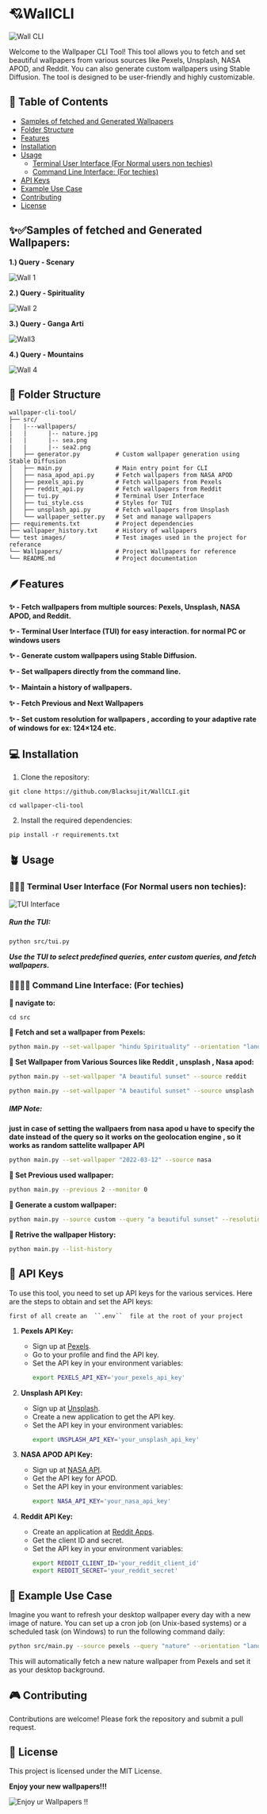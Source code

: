# 💘WallCLI

![Wall CLI](testimages/webgl_02.gif)

Welcome to the Wallpaper CLI Tool! This tool allows you to fetch and set beautiful wallpapers from various sources like Pexels, Unsplash, NASA APOD, and Reddit. You can also generate custom wallpapers using Stable Diffusion. The tool is designed to be user-friendly and highly customizable.

## 📑 Table of Contents

- [Samples of fetched and Generated Wallpapers](#-samples-of-fetched-and-generated-wallpapers)
- [Folder Structure](#-folder-structure)
- [Features](#-features)
- [Installation](#-installation)
- [Usage](#-usage)
    - [Terminal User Interface (For Normal users non techies)](#-terminal-user-interface-for-normal-users-non-techies)
    - [Command Line Interface: (For techies)](#-command-line-interface-for-techies)
- [API Keys](#-api-keys)
- [Example Use Case](#-example-use-case)
- [Contributing](#-contributing)
- [License](#-license)

## ✨✅Samples of fetched and Generated Wallpapers:

**1.) Query - Scenary**

![Wall 1](src/wallpapers/city_night_2.jpg)

**2.) Query - Spirituality**

![Wall 2](src/wallpapers/ganga_arti_2.jpg)

**3.) Query - Ganga Arti**

![Wall3](src/wallpapers/hindu_spirituality_1.jpg)

**4.) Query - Mountains**

![Wall 4](src/wallpapers/mountains_2.jpg)

## 📂 Folder Structure

```
wallpaper-cli-tool/
├── src/
|   |---wallpapers/
|   |      |-- nature.jpg 
|   |      |-- sea.png 
|   |      |-- sea2.png 
│   ├── generator.py          # Custom wallpaper generation using Stable Diffusion
│   ├── main.py               # Main entry point for CLI
│   ├── nasa_apod_api.py      # Fetch wallpapers from NASA APOD
│   ├── pexels_api.py         # Fetch wallpapers from Pexels
│   ├── reddit_api.py         # Fetch wallpapers from Reddit
│   ├── tui.py                # Terminal User Interface
│   ├── tui_style.css         # Styles for TUI
│   ├── unsplash_api.py       # Fetch wallpapers from Unsplash
│   └── wallpaper_setter.py   # Set and manage wallpapers
├── requirements.txt          # Project dependencies
├── wallpaper_history.txt     # History of wallpapers
└── test images/              # Test images used in the project for referance
└── Wallpapers/               # Project Wallpapers for reference
└── README.md                 # Project documentation
```

## 🪶Features

**✨ - Fetch wallpapers from multiple sources: Pexels, Unsplash, NASA APOD, and Reddit.**

**✨ - Terminal User Interface (TUI) for easy interaction. for normal PC or windows users**

**✨ - Generate custom wallpapers using Stable Diffusion.**

**✨ - Set wallpapers directly from the command line.**

**✨ - Maintain a history of wallpapers.**

**✨ - Fetch Previous and Next Wallpapers**

**✨ - Set custom resolution for wallpapers , according to your adaptive rate of windows for ex: 124×124 etc.**

## 💻 Installation

1. Clone the repository:

```
git clone https://github.com/Blacksujit/WallCLI.git
```

```
cd wallpaper-cli-tool
```

2. Install the required dependencies:

```
pip install -r requirements.txt
```

## 🪴 Usage

### 🧑‍🔧🦾 Terminal User Interface (For Normal users non techies):

![TUI Interface](image-1.png)

##### **Run the TUI:**

```sh
python src/tui.py
```

***Use the TUI to select predefined queries, enter custom queries, and fetch wallpapers.***

### 🧑‍💻👩‍💻 Command Line Interface: (For techies)

**🫴 navigate to:**

```
cd src
```

**🫴 Fetch and set a wallpaper from Pexels:**

```sh
python main.py --set-wallpaper "hindu Spirituality" --orientation "landscape" --resolution "1920x1080" --monitor 0
```

**🫴 Set Wallpaper from Various Sources like Reddit , unsplash , Nasa apod:**

```sh
python main.py --set-wallpaper "A beautiful sunset" --source reddit
```

```sh
python main.py --set-wallpaper "A beautiful sunset" --source unsplash
```

##### IMP Note: 

**just in case of setting the wallpaers from nasa apod u have to specify the date instead of the query so it works on the geolocation engine , so it works as random sattelite wallpaper API**

```sh
python main.py --set-wallpaper "2022-03-12" --source nasa
```

**🫴 Set Previous used wallpaper:**

```sh
python main.py --previous 2 --monitor 0
```

**🫴 Generate a custom wallpaper:**

```sh
python main.py --source custom --query "a beautiful sunset" --resolution "1024x1024"
```

**🫴 Retrive the wallpaper History:**

```sh
python main.py --list-history
```

## 🔑 API Keys

To use this tool, you need to set up API keys for the various services. Here are the steps to obtain and set the API keys:

`first of all create an  ``.env``  file at the root of your project`

1. **Pexels API Key:**
    - Sign up at [Pexels](https://www.pexels.com/api/).
    - Go to your profile and find the API key.
    - Set the API key in your environment variables:
        ```sh
        export PEXELS_API_KEY='your_pexels_api_key'
        ```

2. **Unsplash API Key:**
    - Sign up at [Unsplash](https://unsplash.com/developers).
    - Create a new application to get the API key.
    - Set the API key in your environment variables:
        ```sh
        export UNSPLASH_API_KEY='your_unsplash_api_key'
        ```

3. **NASA APOD API Key:**
    - Sign up at [NASA API](https://api.nasa.gov/).
    - Get the API key for APOD.
    - Set the API key in your environment variables:
        ```sh
        export NASA_API_KEY='your_nasa_api_key'
        ```

4. **Reddit API Key:**
    - Create an application at [Reddit Apps](https://www.reddit.com/prefs/apps).
    - Get the client ID and secret.
    - Set the API key in your environment variables:
        ```sh
        export REDDIT_CLIENT_ID='your_reddit_client_id'
        export REDDIT_SECRET='your_reddit_secret'
        ```

## 🌱 Example Use Case

Imagine you want to refresh your desktop wallpaper every day with a new image of nature. You can set up a cron job (on Unix-based systems) or a scheduled task (on Windows) to run the following command daily:

```sh
python src/main.py --source pexels --query "nature" --orientation "landscape" --resolution "1920x1080"
```

This will automatically fetch a new nature wallpaper from Pexels and set it as your desktop background.

## 🎮 Contributing

Contributions are welcome! Please fork the repository and submit a pull request.

## 🪪 License

This project is licensed under the MIT License.

**Enjoy your new wallpapers!!!**

![Enjoy ur Wallpapers !!](testimages/33e1bf10-174b-47ab-bae1-a77b544b7ce7.jpg)